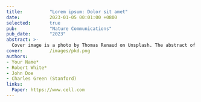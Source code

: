 ```yaml
---
title:          "Lorem ipsum: Dolor sit amet"
date:           2023-01-05 00:01:00 +0800
selected:       true
pub:            "Nature Communications"
pub_date:       "2023"
abstract: >-
  Cover image is a photo by Thomas Renaud on Unsplash. The abstract of the publication is meant to be a TLDR (very brief summary with 1~2 sentences) of your paper.
cover:          /images/pkd.png
authors:
- Your Name*
- Robert White*
- John Doe
- Charles Green (Stanford)
links:
  Paper: https://www.cell.com
---
```

